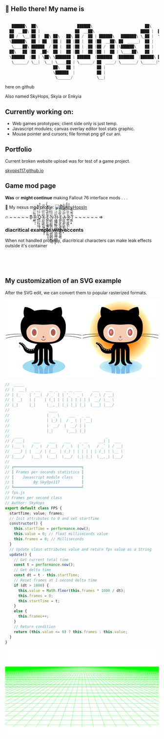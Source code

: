 ## 👋 Hello there! My name is
```Javascript

   ██████\  ██\                  ██████\                        ██\     ██\   ████████\ 
  ██  __██\ ██ |                ██  __██\                     ████ |  ████ |  \____██  |
  ██ /  \__|██ |  ██\ ██\   ██\ ██ /  ██ | ██████\   ███████\ \_██ |  \_██ |      ██  / 
  \██████\  ██ | ██  |██ |  ██ |██ |  ██ |██  __██\ ██  _____|  ██ |    ██ |     ██  /  
   \____██\ ██████  / ██ |  ██ |██ |  ██ |██ /  ██ |\██████\    ██ |    ██ |    ██  /   
  ██\   ██ |██  _██<  ██ |  ██ |██ |  ██ |██ |  ██ | \____██\   ██ |    ██ |   ██  /    
  \██████  |██ | \██\ \███████ | ██████  |███████  |███████  |██████\ ██████\ ██  /     
   \______/ \__|  \__| \____██ | \______/ ██  ____/ \_______/ \______|\______|\__/      
                      ██\   ██ |          ██ |                                          
                      \██████  |          ██ |                                          
                       \______/           \__|                                          

```
here on github 

Also named SkyHops, Skyia or Enkyia

## Currently working on:
- Web games prototypes; client side only is just temp.
- Javascript modules; canvas overlay editor tool stats graphic.
- Mouse pointer and cursors; file format png gif cur ani.

## Portfolio
Current broken website upload was for test of a game project.

[skyops117.github.io](https://skyops117.github.io/)

## Game mod page

 <strong>Was</strong> or <strong>might continue</strong> making Fallout 76 interface mods . . .
 
🔗 My nexus mod profile: [![BunnyHopsIn](https://images.nexusmods.com/favicons/ReskinOrange/favicon-16x16.png)](https://www.nexusmods.com/users/4382192?tab=user+files) 

🔥 ~ ~ ~ ~ ~ B̦͊-̜̬̳̾̂̏̾ͯ̎R͔̺̜̥̹͕̂̌̇ͭ̿̃̾͐-͚̞̜͚̫̞͉͍̯̐̔ͪ͂ͥ̂͂ͮ̓̚O͇̦̪̩͕̞̞̗̳̞̠̥͊ͬ͋̇̓͑ͣ̐ͦ̐-̗͎̞̺̤͚̯̣̟̗̦̮̪̮̯͌̍ͦ̏͛ͧ͗̆ͮ̔K̥͈͓̮̞̬̤̥̝̺̳͉͉̝͓̖̝̤͋̾̈̎̇͗ͧ̇͐͂-̱̖̬̞͙̤̠͖̦̦͕̻̭̯̙̫̤͉̘̈́̾͒̿͒̔͗͛ͨͩͅͅḚ̺̱͎̮̣̖̻͇̳̩͙͈͍͙̹̯͖̘̞͙̫͔̆̂͐͊̓̓͂̓͂-̖̪̻̟̞̬̳̲̲̝͓̪̮̹̙̗͖͈͕͇͚̮͖̻̊ͪ̍̃ͫ͌́ͅͅN̰̟͈̮͕̰͕̱̬̙͉͈̞̭̹̳̪̞̠̻͉̭̤̮̘͈̼͕̋̀̐̀ͤͅ-̜̮̼̫̤̬̰̳͓̗͙̼̞̠̥͙̞͙̝̭͍̩̰̪̰̗̭̝̟̽͂ͣ́͗H̲͖͇̲̻̥̜̻̬̼̺̩̝̘͕͈̪̬̘͇̙̫͕͔̰͚̃̈ͩ̉ͬ̐͂-̹̭̝̗̥̰̫̫̦̲̗̣̭͍̙̞̺̥̘̝͖̝͑̆͆͋͋́̂ͣ͑ͅE̠͇̞̦̥̙̤̟̺͍͙͓͖͓͍͈͙̞͚̞̯͛̍͐̓ͬͩ̆ͧ̃̚-̲͕̲̟̞̱̭̙̼̼͈̟̥̰̳̮͙ͭ͐̊̔ͫ̽ͧ̿ͤͥͅA̯̜̟̘̲̯̦͉̖͍̫̼̲̙͉ͬ̑̋ͬ̆̂̐̐̍̍-͖̬͎̫̠̻͚̗͕̩̟ͯ̾̌ͪͪ́͊̿̿̒ͅR͚͔̠̟̟͎̱̤̣͛͗̍̉ͬͩͨ̾̎ͣ-͕͇̪̙̮͍̽ͭ̎͊̓͊̾͗T̹̦̞͛̄͒ͦͤͩ ~ ~ ~ ~ ~ ~ =>

### diacritical example with accents

When not handled properly, diacritrical characters can make leak effects outside it's container

<br><br><br>

## My customization of an SVG example

After the SVG edit, we can convert them to popular rasterized formats.

<img src="./png/github-octocat-diff.png" alt="" />

```Javascript
//  _____                                            
// |  ___|  _ __    __ _   _ __ ___     ___   ___    
// | |_    | '__|  / _` | | '_ ` _ \   / _ \ / __|   
// |  _|   | |    | (_| | | | | | | | |  __/ \__ \   
// |_|     |_|     \__,_| |_| |_| |_|  \___| |___/   
//                  ____                              
//                 |  _ \    ___   _ __               
//                 | |_) |  / _ \ | '__|              
//                 |  __/  |  __/ | |                 
//                 |_|      \___| |_|                 
//  ____                                      _       
// / ___|    ___    ___    ___    _ __     __| |  ___ 
// \___ \   / _ \  / __|  / _ \  | '_ \   / _` | / __|
//  ___) | |  __/ | (__  | (_) | | | | | | (_| | \__ \
// |____/   \___|  \___|  \___/  |_| |_|  \__,_| |___/
//
// ╔═══════════════════════════════╗ 
// ║ Frames per seconds statistics ║
// ║    Javascript module class    ║
// ║         By SkyOps117          ║
// ╚═══════════════════════════════╝
// fps.js
// Frames per second class
// Author: SkyHops
export default class FPS {
  startTime; value; frames;
  // Init attributes to 0 and set startTime
  constructor() {
    this.startTime = performance.now();
    this.value = 0; // float milliseconds value
    this.frames = 0; // Milliseconds
  }
  // Update class attributes value and return fps value as a String
  update() {
    // Get current total time
    const t = performance.now();
    // Get delta time
    const dt = t - this.startTime;
    // Reset frames at 1 second delta time
    if (dt > 1000) {
      this.value = Math.floor(this.frames * 1000 / dt);
      this.frames = 0;
      this.startTime = t;
    } 
    else {
      this.frames++;
    }
    // Return condition
    return (this.value <= 0) ? this.frames : this.value;
  }
}
```

<img src="https://raw.githubusercontent.com/SkyOps117/SkyOps117/main/retro.svg" alt=""/> 

<!-- 
### My profile description as svg into the markdown as test.
<img src="./README.svg" alt="" />
-->
